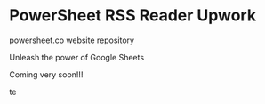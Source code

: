 # PowerSheet RSS Reader Upwork

powersheet.co website repository

Unleash the power of Google Sheets

Coming very soon!!!

te
